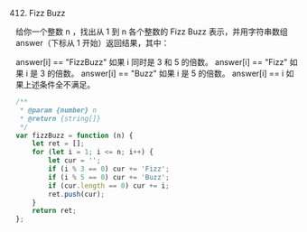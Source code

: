 412. Fizz Buzz

给你一个整数 n ，找出从 1 到 n 各个整数的 Fizz Buzz 表示，并用字符串数组 answer（下标从 1 开始）返回结果，其中：

answer[i] == "FizzBuzz" 如果 i 同时是 3 和 5 的倍数。
answer[i] == "Fizz" 如果 i 是 3 的倍数。
answer[i] == "Buzz" 如果 i 是 5 的倍数。
answer[i] == i 如果上述条件全不满足。

```javascript
/**
 * @param {number} n
 * @return {string[]}
 */
var fizzBuzz = function (n) {
    let ret = [];
    for (let i = 1; i <= n; i++) {
        let cur = '';
        if (i % 3 == 0) cur += 'Fizz';
        if (i % 5 == 0) cur += 'Buzz';
        if (cur.length == 0) cur += i;
        ret.push(cur);
    }
    return ret;
};
```
